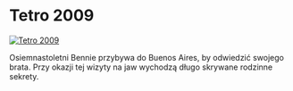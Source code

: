 Tetro 2009 
=============
[![Tetro 2009 ](http://vidos.pl/images/player.gif)](http://vidos.pl/tetro-2009)

 Osiemnastoletni Bennie przybywa do Buenos Aires, by odwiedzić swojego brata. Przy okazji tej wizyty na jaw wychodzą długo skrywane rodzinne sekrety.
